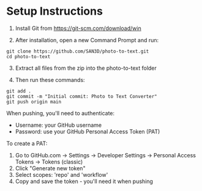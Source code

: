 # Setup Instructions

1. Install Git from https://git-scm.com/download/win

2. After installation, open a new Command Prompt and run:
```
git clone https://github.com/SAN3D/photo-to-text.git
cd photo-to-text
```

3. Extract all files from the zip into the photo-to-text folder

4. Then run these commands:
```
git add .
git commit -m "Initial commit: Photo to Text Converter"
git push origin main
```

When pushing, you'll need to authenticate:
- Username: your GitHub username
- Password: use your GitHub Personal Access Token (PAT)

To create a PAT:
1. Go to GitHub.com → Settings → Developer Settings → Personal Access Tokens → Tokens (classic)
2. Click "Generate new token"
3. Select scopes: 'repo' and 'workflow'
4. Copy and save the token - you'll need it when pushing